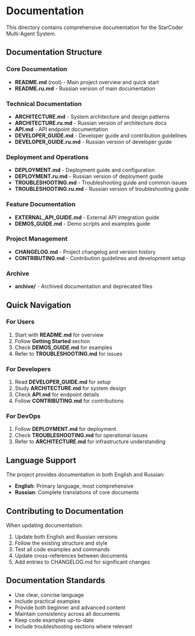 # Documentation

This directory contains comprehensive documentation for the StarCoder Multi-Agent System.

## Documentation Structure

### Core Documentation
- **README.md** (root) - Main project overview and quick start
- **README.ru.md** - Russian version of main documentation

### Technical Documentation
- **ARCHITECTURE.md** - System architecture and design patterns
- **ARCHITECTURE.ru.md** - Russian version of architecture docs
- **API.md** - API endpoint documentation
- **DEVELOPER_GUIDE.md** - Developer guide and contribution guidelines
- **DEVELOPER_GUIDE.ru.md** - Russian version of developer guide

### Deployment and Operations
- **DEPLOYMENT.md** - Deployment guide and configuration
- **DEPLOYMENT.ru.md** - Russian version of deployment guide
- **TROUBLESHOOTING.md** - Troubleshooting guide and common issues
- **TROUBLESHOOTING.ru.md** - Russian version of troubleshooting guide

### Feature Documentation
- **EXTERNAL_API_GUIDE.md** - External API integration guide
- **DEMOS_GUIDE.md** - Demo scripts and examples guide

### Project Management
- **CHANGELOG.md** - Project changelog and version history
- **CONTRIBUTING.md** - Contribution guidelines and development setup

### Archive
- **archive/** - Archived documentation and deprecated files

## Quick Navigation

### For Users
1. Start with **README.md** for overview
2. Follow **Getting Started** section
3. Check **DEMOS_GUIDE.md** for examples
4. Refer to **TROUBLESHOOTING.md** for issues

### For Developers
1. Read **DEVELOPER_GUIDE.md** for setup
2. Study **ARCHITECTURE.md** for system design
3. Check **API.md** for endpoint details
4. Follow **CONTRIBUTING.md** for contributions

### For DevOps
1. Follow **DEPLOYMENT.md** for deployment
2. Check **TROUBLESHOOTING.md** for operational issues
3. Refer to **ARCHITECTURE.md** for infrastructure understanding

## Language Support

The project provides documentation in both English and Russian:
- **English**: Primary language, most comprehensive
- **Russian**: Complete translations of core documents

## Contributing to Documentation

When updating documentation:
1. Update both English and Russian versions
2. Follow the existing structure and style
3. Test all code examples and commands
4. Update cross-references between documents
5. Add entries to CHANGELOG.md for significant changes

## Documentation Standards

- Use clear, concise language
- Include practical examples
- Provide both beginner and advanced content
- Maintain consistency across all documents
- Keep code examples up-to-date
- Include troubleshooting sections where relevant
